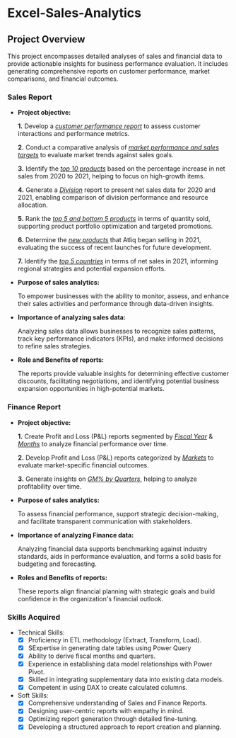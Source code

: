 # Excel-Sales-Analytics

## Project Overview
This project encompasses detailed analyses of sales and financial data to provide actionable insights for business performance evaluation. It includes generating comprehensive reports on customer performance, market comparisons, and financial outcomes.

### Sales Report

- **Project objective:** 

    **1.** Develop a _[customer performance report](https://github.com/PrajaktaNikam818/Excel-Sales-Analytics/blob/main/Customer%20Performance%20Report.pdf)_ to assess customer interactions and performance metrics.

    **2.** Conduct a comparative analysis of _[market performance and sales targets](https://github.com/PrajaktaNikam818/Excel-Sales-Analytics/blob/main/Market%20Performance%20vs%20Target%20Report.pdf)_ to evaluate market trends against sales goals.

    **3.** Identify the _[top 10 products](https://github.com/PrajaktaNikam818/Excel-Sales-Analytics/blob/main/Top%2010%20Products.pdf)_ based on the percentage increase in net sales from 2020 to 2021, helping to focus on high-growth items.

    **4.** Generate a _[Division](https://github.com/PrajaktaNikam818/Excel-Sales-Analytics/blob/main/Division%20Level%20Report.pdf)_ report to present net sales data for 2020 and 2021, enabling comparison of division performance and resource allocation.

    **5.** Rank the _[top 5 and bottom 5 products](https://github.com/PrajaktaNikam818/Excel-Sales-Analytics/blob/main/Top%205%20and%20bottom%205%20Products%20by%20Qty.pdf)_ in terms of quantity sold, supporting product portfolio optimization and targeted promotions.

    **6.** Determine the _[new products](https://github.com/PrajaktaNikam818/Excel-Sales-Analytics/blob/main/New%20Products%20-2021.pdf)_ that Atliq began selling in 2021, evaluating the success of recent launches for future development.

    **7.** Identify the _[top 5 countries](https://github.com/PrajaktaNikam818/Excel-Sales-Analytics/blob/main/Top%205%20Country%20-%202021.pdf)_ in terms of net sales in 2021, informing regional strategies and potential expansion efforts.

- **Purpose of sales analytics:** 

    To empower businesses with the ability to monitor, assess, and enhance their sales activities and performance through data-driven insights.

- **Importance of analyzing sales data:** 

    Analyzing sales data allows businesses to recognize sales patterns, track key performance indicators (KPIs), and make informed decisions to refine sales strategies.

- **Role and Benefits of reports:** 
  
    The reports provide valuable insights for determining effective customer discounts, facilitating negotiations, and identifying potential business expansion opportunities in high-potential markets.

### Finance Report 

- **Project objective:** 

    **1.** Create Profit and Loss (P&L) reports segmented by _[Fiscal Year](https://github.com/PrajaktaNikam818/Excel-Sales-Analytics/blob/main/P%26L%20Statement%20by%20Fiscal%20Year.pdf)_ & _[Months](https://github.com/PrajaktaNikam818/Excel-Sales-Analytics/blob/main/P%26L%20Statement%20by%20Months.pdf)_ to analyze financial performance over time. 

   **2.** Develop Profit and Loss (P&L) reports categorized by _[Markets](https://github.com/PrajaktaNikam818/Excel-Sales-Analytics/blob/main/P%26L%20Statement%20by%20Markets.pdf)_ to evaluate market-specific financial outcomes.

   **3.** Generate insights on _[GM% by Quarters](https://github.com/PrajaktaNikam818/Excel-Sales-Analytics/blob/main/GM%25%20by%20Quarters.pdf)_, helping to analyze profitability over time.

- **Purpose of sales analytics:** 

    To assess financial performance, support strategic decision-making, and facilitate transparent communication with stakeholders.

- **Importance of analyzing Finance data:** 

    Analyzing financial data supports benchmarking against industry standards, aids in performance evaluation, and forms a solid basis for budgeting and forecasting.

- **Roles and Benefits of reports:** 

    These reports align financial planning with strategic goals and build confidence in the organization's financial outlook.


### Skills Acquired

+  Technical Skills:
   - [x]	Proficiency in ETL methodology (Extract, Transform, Load).
   - [x]	SExpertise in generating date tables using Power Query
   - [x]	Ability to derive fiscal months and quarters.
   - [x]	Experience in establishing data model relationships with Power Pivot.
   - [x]	Skilled in integrating supplementary data into existing data models.
   - [x]	Competent in using DAX to create calculated columns.

+  Soft Skills:
   - [x]	Comprehensive understanding of Sales and Finance Reports.
   - [x]	Designing user-centric reports with empathy in mind.
   - [x]	Optimizing report generation through detailed fine-tuning.
   - [x]	Developing a structured approach to report creation and planning.
